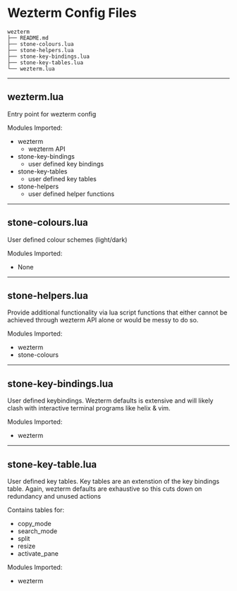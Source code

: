 # Wezterm Config Files

```
wezterm
├── README.md
├── stone-colours.lua
├── stone-helpers.lua
├── stone-key-bindings.lua
├── stone-key-tables.lua
└── wezterm.lua
```
---

## wezterm.lua
Entry point for wezterm config

Modules Imported:

- wezterm
  - wezterm API
- stone-key-bindings
  - user defined key bindings
- stone-key-tables
  - user defined key tables
- stone-helpers
  - user defined helper functions

---

## stone-colours.lua
User defined colour schemes (light/dark)

Modules Imported:

- None

---

## stone-helpers.lua
Provide additional functionality via lua script functions that either cannot be achieved through wezterm API alone or would be messy to do so.

Modules Imported:
- wezterm
- stone-colours

---

## stone-key-bindings.lua
User defined keybindings. Wezterm defaults is extensive and will likely clash with interactive terminal programs like helix & vim.

Modules Imported:
- wezterm

---

## stone-key-table.lua
User defined key tables. Key tables are an extenstion of the key bindings table.
Again, wezterm defaults are exhaustive so this cuts down on redundancy and unused actions

Contains tables for:
- copy_mode
- search_mode
- split
- resize
- activate_pane

Modules Imported:
- wezterm
